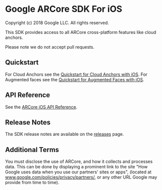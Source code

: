 # Google ARCore SDK For iOS

Copyright (c) 2018 Google LLC. All rights reserved.

This SDK provides access to all ARCore cross-platform features like cloud
anchors.

Please note we do not accept pull requests.

## Quickstart

For Cloud Anchors see the
[Quickstart for Cloud Anchors with iOS](https://developers.google.com/ar/develop/ios/cloud-anchors-quickstart-ios).
For Augmented faces see the
[Quickstart for Augmented Faces with iOS](https://developers.google.com/ar/develop/ios/augmented-faces/quickstart).

## API Reference

See the
[ARCore iOS API Reference](https://developers.google.com/ar/reference/ios).

## Release Notes

The SDK release notes are available on the
[releases](https://github.com/google-ar/arcore-ios-sdk/releases) page.

## Additional Terms

You must disclose the use of ARCore, and how it collects and processes data.
This can be done by displaying a prominent link to the site "How Google uses
data when you use our partners' sites or apps", (located at
www.google.com/policies/privacy/partners/, or any other URL Google may provide
from time to time).
